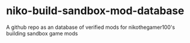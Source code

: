 # niko-build-sandbox-mod-database
A github repo as an database of verified mods for nikothegamer100's building sandbox game mods
